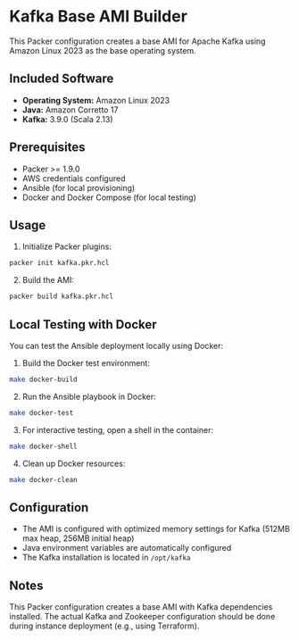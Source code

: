# Kafka Base AMI Builder

This Packer configuration creates a base AMI for Apache Kafka using Amazon Linux 2023 as the base operating system.

## Included Software

- **Operating System:** Amazon Linux 2023
- **Java:** Amazon Corretto 17
- **Kafka:** 3.9.0 (Scala 2.13)

## Prerequisites

- Packer >= 1.9.0
- AWS credentials configured
- Ansible (for local provisioning)
- Docker and Docker Compose (for local testing)

## Usage

1. Initialize Packer plugins:
```bash
packer init kafka.pkr.hcl
```

2. Build the AMI:
```bash
packer build kafka.pkr.hcl
```

## Local Testing with Docker

You can test the Ansible deployment locally using Docker:

1. Build the Docker test environment:
```bash
make docker-build
```

2. Run the Ansible playbook in Docker:
```bash
make docker-test
```

3. For interactive testing, open a shell in the container:
```bash
make docker-shell
```

4. Clean up Docker resources:
```bash
make docker-clean
```

## Configuration

- The AMI is configured with optimized memory settings for Kafka (512MB max heap, 256MB initial heap)
- Java environment variables are automatically configured
- The Kafka installation is located in `/opt/kafka`

## Notes

This Packer configuration creates a base AMI with Kafka dependencies installed. The actual Kafka and Zookeeper configuration should be done during instance deployment (e.g., using Terraform).
